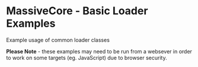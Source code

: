 MassiveCore - Basic Loader Examples
============

Example usage of common loader classes

**Please Note** - these examples may need to be run from a websever in order to 
work on some targets (eg. JavaScript) due to browser security.
